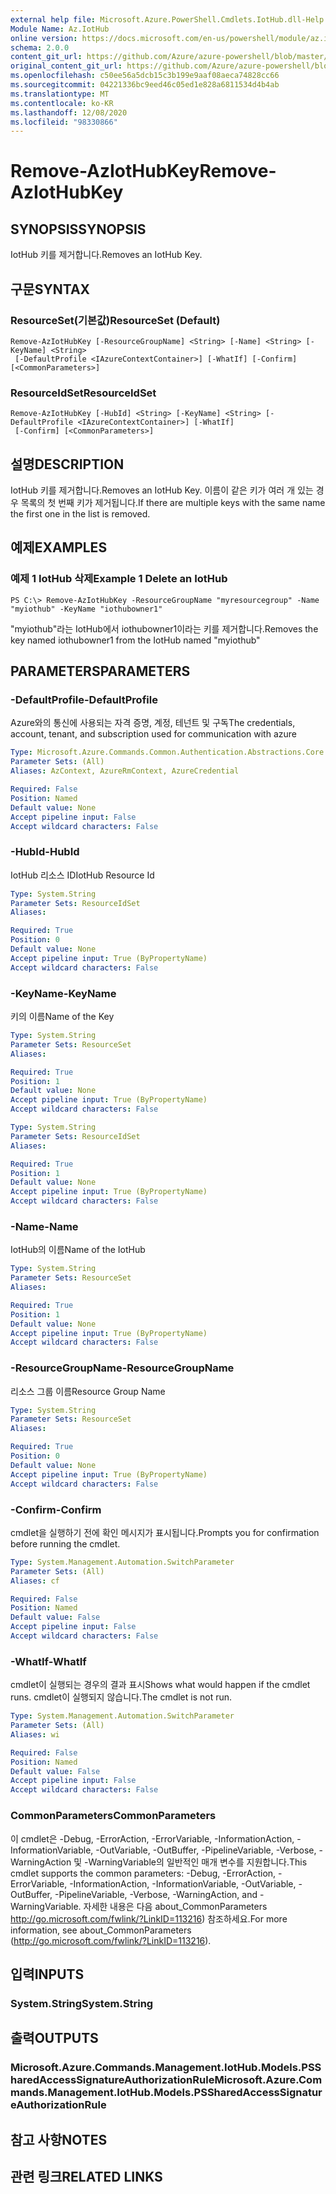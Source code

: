 ```yaml
---
external help file: Microsoft.Azure.PowerShell.Cmdlets.IotHub.dll-Help.xml
Module Name: Az.IotHub
online version: https://docs.microsoft.com/en-us/powershell/module/az.iothub/remove-aziothubkey
schema: 2.0.0
content_git_url: https://github.com/Azure/azure-powershell/blob/master/src/IotHub/IotHub/help/Remove-AzIotHubKey.md
original_content_git_url: https://github.com/Azure/azure-powershell/blob/master/src/IotHub/IotHub/help/Remove-AzIotHubKey.md
ms.openlocfilehash: c50ee56a5dcb15c3b199e9aaf08aeca74828cc66
ms.sourcegitcommit: 04221336bc9eed46c05ed1e828a6811534d4b4ab
ms.translationtype: MT
ms.contentlocale: ko-KR
ms.lasthandoff: 12/08/2020
ms.locfileid: "98330866"
---
```

# <span data-ttu-id="d45bc-101">Remove-AzIotHubKey</span><span class="sxs-lookup"><span data-stu-id="d45bc-101">Remove-AzIotHubKey</span></span>

## <span data-ttu-id="d45bc-102">SYNOPSIS</span><span class="sxs-lookup"><span data-stu-id="d45bc-102">SYNOPSIS</span></span>
<span data-ttu-id="d45bc-103">IotHub 키를 제거합니다.</span><span class="sxs-lookup"><span data-stu-id="d45bc-103">Removes an IotHub Key.</span></span>

## <span data-ttu-id="d45bc-104">구문</span><span class="sxs-lookup"><span data-stu-id="d45bc-104">SYNTAX</span></span>

### <span data-ttu-id="d45bc-105">ResourceSet(기본값)</span><span class="sxs-lookup"><span data-stu-id="d45bc-105">ResourceSet (Default)</span></span>
```
Remove-AzIotHubKey [-ResourceGroupName] <String> [-Name] <String> [-KeyName] <String>
 [-DefaultProfile <IAzureContextContainer>] [-WhatIf] [-Confirm] [<CommonParameters>]
```

### <span data-ttu-id="d45bc-106">ResourceIdSet</span><span class="sxs-lookup"><span data-stu-id="d45bc-106">ResourceIdSet</span></span>
```
Remove-AzIotHubKey [-HubId] <String> [-KeyName] <String> [-DefaultProfile <IAzureContextContainer>] [-WhatIf]
 [-Confirm] [<CommonParameters>]
```

## <span data-ttu-id="d45bc-107">설명</span><span class="sxs-lookup"><span data-stu-id="d45bc-107">DESCRIPTION</span></span>
<span data-ttu-id="d45bc-108">IotHub 키를 제거합니다.</span><span class="sxs-lookup"><span data-stu-id="d45bc-108">Removes an IotHub Key.</span></span>
<span data-ttu-id="d45bc-109">이름이 같은 키가 여러 개 있는 경우 목록의 첫 번째 키가 제거됩니다.</span><span class="sxs-lookup"><span data-stu-id="d45bc-109">If there are multiple keys with the same name the first one in the list is removed.</span></span>

## <span data-ttu-id="d45bc-110">예제</span><span class="sxs-lookup"><span data-stu-id="d45bc-110">EXAMPLES</span></span>

### <span data-ttu-id="d45bc-111">예제 1 IotHub 삭제</span><span class="sxs-lookup"><span data-stu-id="d45bc-111">Example 1 Delete an IotHub</span></span>
```
PS C:\> Remove-AzIotHubKey -ResourceGroupName "myresourcegroup" -Name "myiothub" -KeyName "iothubowner1"
```

<span data-ttu-id="d45bc-112">"myiothub"라는 IotHub에서 iothubowner1이라는 키를 제거합니다.</span><span class="sxs-lookup"><span data-stu-id="d45bc-112">Removes the key named iothubowner1 from the IotHub named "myiothub"</span></span>

## <span data-ttu-id="d45bc-113">PARAMETERS</span><span class="sxs-lookup"><span data-stu-id="d45bc-113">PARAMETERS</span></span>

### <span data-ttu-id="d45bc-114">-DefaultProfile</span><span class="sxs-lookup"><span data-stu-id="d45bc-114">-DefaultProfile</span></span>
<span data-ttu-id="d45bc-115">Azure와의 통신에 사용되는 자격 증명, 계정, 테넌트 및 구독</span><span class="sxs-lookup"><span data-stu-id="d45bc-115">The credentials, account, tenant, and subscription used for communication with azure</span></span>

```yaml
Type: Microsoft.Azure.Commands.Common.Authentication.Abstractions.Core.IAzureContextContainer
Parameter Sets: (All)
Aliases: AzContext, AzureRmContext, AzureCredential

Required: False
Position: Named
Default value: None
Accept pipeline input: False
Accept wildcard characters: False
```

### <span data-ttu-id="d45bc-116">-HubId</span><span class="sxs-lookup"><span data-stu-id="d45bc-116">-HubId</span></span>
<span data-ttu-id="d45bc-117">IotHub 리소스 ID</span><span class="sxs-lookup"><span data-stu-id="d45bc-117">IotHub Resource Id</span></span>

```yaml
Type: System.String
Parameter Sets: ResourceIdSet
Aliases:

Required: True
Position: 0
Default value: None
Accept pipeline input: True (ByPropertyName)
Accept wildcard characters: False
```

### <span data-ttu-id="d45bc-118">-KeyName</span><span class="sxs-lookup"><span data-stu-id="d45bc-118">-KeyName</span></span>
<span data-ttu-id="d45bc-119">키의 이름</span><span class="sxs-lookup"><span data-stu-id="d45bc-119">Name of the Key</span></span>

```yaml
Type: System.String
Parameter Sets: ResourceSet
Aliases:

Required: True
Position: 1
Default value: None
Accept pipeline input: True (ByPropertyName)
Accept wildcard characters: False
```

```yaml
Type: System.String
Parameter Sets: ResourceIdSet
Aliases:

Required: True
Position: 1
Default value: None
Accept pipeline input: True (ByPropertyName)
Accept wildcard characters: False
```

### <span data-ttu-id="d45bc-120">-Name</span><span class="sxs-lookup"><span data-stu-id="d45bc-120">-Name</span></span>
<span data-ttu-id="d45bc-121">IotHub의 이름</span><span class="sxs-lookup"><span data-stu-id="d45bc-121">Name of the IotHub</span></span>

```yaml
Type: System.String
Parameter Sets: ResourceSet
Aliases:

Required: True
Position: 1
Default value: None
Accept pipeline input: True (ByPropertyName)
Accept wildcard characters: False
```

### <span data-ttu-id="d45bc-122">-ResourceGroupName</span><span class="sxs-lookup"><span data-stu-id="d45bc-122">-ResourceGroupName</span></span>
<span data-ttu-id="d45bc-123">리소스 그룹 이름</span><span class="sxs-lookup"><span data-stu-id="d45bc-123">Resource Group Name</span></span>

```yaml
Type: System.String
Parameter Sets: ResourceSet
Aliases:

Required: True
Position: 0
Default value: None
Accept pipeline input: True (ByPropertyName)
Accept wildcard characters: False
```

### <span data-ttu-id="d45bc-124">-Confirm</span><span class="sxs-lookup"><span data-stu-id="d45bc-124">-Confirm</span></span>
<span data-ttu-id="d45bc-125">cmdlet을 실행하기 전에 확인 메시지가 표시됩니다.</span><span class="sxs-lookup"><span data-stu-id="d45bc-125">Prompts you for confirmation before running the cmdlet.</span></span>

```yaml
Type: System.Management.Automation.SwitchParameter
Parameter Sets: (All)
Aliases: cf

Required: False
Position: Named
Default value: False
Accept pipeline input: False
Accept wildcard characters: False
```

### <span data-ttu-id="d45bc-126">-WhatIf</span><span class="sxs-lookup"><span data-stu-id="d45bc-126">-WhatIf</span></span>
<span data-ttu-id="d45bc-127">cmdlet이 실행되는 경우의 결과 표시</span><span class="sxs-lookup"><span data-stu-id="d45bc-127">Shows what would happen if the cmdlet runs.</span></span>
<span data-ttu-id="d45bc-128">cmdlet이 실행되지 않습니다.</span><span class="sxs-lookup"><span data-stu-id="d45bc-128">The cmdlet is not run.</span></span>

```yaml
Type: System.Management.Automation.SwitchParameter
Parameter Sets: (All)
Aliases: wi

Required: False
Position: Named
Default value: False
Accept pipeline input: False
Accept wildcard characters: False
```

### <span data-ttu-id="d45bc-129">CommonParameters</span><span class="sxs-lookup"><span data-stu-id="d45bc-129">CommonParameters</span></span>
<span data-ttu-id="d45bc-130">이 cmdlet은 -Debug, -ErrorAction, -ErrorVariable, -InformationAction, -InformationVariable, -OutVariable, -OutBuffer, -PipelineVariable, -Verbose, -WarningAction 및 -WarningVariable의 일반적인 매개 변수를 지원합니다.</span><span class="sxs-lookup"><span data-stu-id="d45bc-130">This cmdlet supports the common parameters: -Debug, -ErrorAction, -ErrorVariable, -InformationAction, -InformationVariable, -OutVariable, -OutBuffer, -PipelineVariable, -Verbose, -WarningAction, and -WarningVariable.</span></span> <span data-ttu-id="d45bc-131">자세한 내용은 다음 about_CommonParameters http://go.microsoft.com/fwlink/?LinkID=113216) 참조하세요.</span><span class="sxs-lookup"><span data-stu-id="d45bc-131">For more information, see about_CommonParameters (http://go.microsoft.com/fwlink/?LinkID=113216).</span></span>

## <span data-ttu-id="d45bc-132">입력</span><span class="sxs-lookup"><span data-stu-id="d45bc-132">INPUTS</span></span>

### <span data-ttu-id="d45bc-133">System.String</span><span class="sxs-lookup"><span data-stu-id="d45bc-133">System.String</span></span>

## <span data-ttu-id="d45bc-134">출력</span><span class="sxs-lookup"><span data-stu-id="d45bc-134">OUTPUTS</span></span>

### <span data-ttu-id="d45bc-135">Microsoft.Azure.Commands.Management.IotHub.Models.PSSharedAccessSignatureAuthorizationRule</span><span class="sxs-lookup"><span data-stu-id="d45bc-135">Microsoft.Azure.Commands.Management.IotHub.Models.PSSharedAccessSignatureAuthorizationRule</span></span>

## <span data-ttu-id="d45bc-136">참고 사항</span><span class="sxs-lookup"><span data-stu-id="d45bc-136">NOTES</span></span>

## <span data-ttu-id="d45bc-137">관련 링크</span><span class="sxs-lookup"><span data-stu-id="d45bc-137">RELATED LINKS</span></span>
